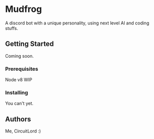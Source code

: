 # Mudfrog

A discord bot with a unique personality, using next level AI and coding stuffs.

## Getting Started

Coming soon.

### Prerequisites

Node v8
WIP


### Installing

You can't yet.


## Authors

Me, CircuitLord :)
